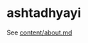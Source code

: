 # ashtadhyayi

See [content/about.md](https://github.com/sanskrit/ashtadhyayi/blob/master/content/about.md)

